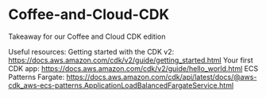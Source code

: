 # Coffee-and-Cloud-CDK
Takeaway for our Coffee and Cloud CDK edition




Useful resources:
Getting started with the CDK v2: https://docs.aws.amazon.com/cdk/v2/guide/getting_started.html
Your first CDK app: https://docs.aws.amazon.com/cdk/v2/guide/hello_world.html
ECS Patterns Fargate: https://docs.aws.amazon.com/cdk/api/latest/docs/@aws-cdk_aws-ecs-patterns.ApplicationLoadBalancedFargateService.html
